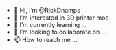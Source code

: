 - 👋 Hi, I’m @RickDnamps
- 👀 I’m interested in 3D printer mod
- 🌱 I’m currently learning ...
- 💞️ I’m looking to collaborate on ...
- 📫 How to reach me ...

<!---
RickDnamps/RickDnamps is a ✨ special ✨ repository because its `README.md` (this file) appears on your GitHub profile.
You can click the Preview link to take a look at your changes.
--->
